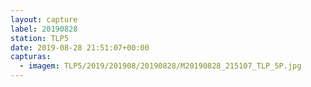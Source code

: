 ```yaml
---
layout: capture
label: 20190828
station: TLP5
date: 2019-08-28 21:51:07+00:00
capturas:
  - imagem: TLP5/2019/201908/20190828/M20190828_215107_TLP_5P.jpg
---
```

